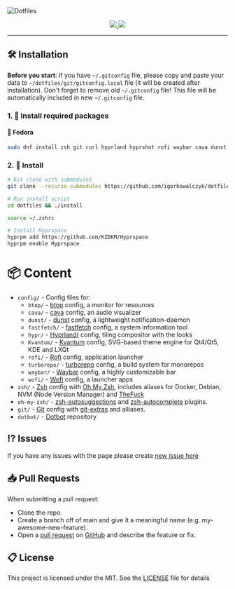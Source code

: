 ![Dotfiles](https://github.com/IgorKowalczyk/dotfiles/assets/49127376/9747b962-2c1b-4eb9-a0ea-3ddb5b1d3923)

<div align="center">
  <a aria-label="GitHub License" href="https://github.com/igorkowalczyk/dotfiles/blob/main/license.md">
    <img src="https://img.shields.io/github/license/igorkowalczyk/dotfiles?color=%2334D058&logo=github&style=flat-square&label=License">
  </a>
  <a aria-label="Version" href="https://github.com/igorkowalczyk/dotfiles/releases">
    <img src="https://img.shields.io/github/v/release/igorkowalczyk/dotfiles?color=%2334D058&logo=github&style=flat-square&label=Version">
  </a>
</div>

---

## 🛠️ Installation

**Before you start**: If you have `~/.gitconfig` file, please copy and paste your data to `~/dotfiles/git/gitconfig.local` file (it will be created after installation). Don't forget to remove old `~/.gitconfig` file! This file will be automatically included in new `~/.gitconfig` file.

### 1. 🐧 Install required packages

#### 🎩 Fedora

```bash
sudo dnf install zsh git curl hyprland hyprshot rofi waybar cava dunst fastfetch kvantum-qt5 wofi pamixer btop swappy plasma-discover pavucontrol blueman-manager konsole nmtui filelight
```

### 2. 🚀 Install

```bash
# Git clone with submodules
git clone --recurse-submodules https://github.com/igorkowalczyk/dotfiles

# Run install script
cd dotfiles && ./install

source ~/.zshrc

# Install Hyprspace
hyprpm add https://github.com/KZDKM/Hyprspace
hyprpm enable Hyprspace

```

# 📦 Content

- `config/` - Config files for:
  - `btop/` - [btop](https://github.com/aristocratos/btop) config, a monitor for resources
  - `cava/` - [cava](https://github.com/karlstav/cava) config, an audio visualizer
  - `dunst/` - [dunst](https://dunst-project.org/) config, a lightweight notification-daemon
  - `fastfetch/` - [fastfetch](https://github.com/fastfetch-cli/fastfetch) config, a system information tool
  - `hypr/` - [Hyprland(](https://hyprland.org/) config, tiling compositor with the looks
  - `Kvantum/` - [Kvantum](https://github.com/tsujan/Kvantum/tree/master) config, SVG-based theme engine for Qt4/Qt5, KDE and LXQt
  - `rofi/` - [Rofi](https://github.com/davatorium/rofi) config, application launcher
  - `turborepo/` - [turborepo](https://turbo.build/) config, a build system for monorepos
  - `waybar/` - [Waybar](https://github.com/Alexays/Waybar) config, a highly customizable bar
  - `wofi/` - [Wofi](https://hg.sr.ht/~scoopta/wofi) config, a launcher apps
- `zsh/` - [Zsh](https://www.zsh.org/) config with [Oh My Zsh](https://ohmyz.sh/), includes aliases for Docker, Debian, NVM (Node Version Manager) and [TheFuck](https://github.com/nvbn/thefuck)
- `oh-my-zsh/` - [zsh-autosuggestions](https://github.com/zsh-users/zsh-autosuggestions) and [zsh-autocomplete](https://github.com/marlonrichert/zsh-autocomplete) plugins.
- `git/` - [Git](https://git-scm.com/) config with [git-extras](https://github.com/ohmyzsh/ohmyzsh/blob/master/plugins/git-extras/git-extras.plugin.zsh) and alliases.
- `dotbot/` - [Dotbot](https://github.com/anishathalye/dotbot) repository

## ⁉️ Issues

If you have any issues with the page please create [new issue here](https://github.com/igorkowalczyk/dotfiles/issues)

## 📥 Pull Requests

When submitting a pull request:

- Clone the repo.
- Create a branch off of main and give it a meaningful name (e.g. my-awesome-new-feature).
- Open a [pull request](https://github.com/igorkowalczyk/dotfiles/pulls) on [GitHub](https://github.com) and describe the feature or fix.

## 📋 License

This project is licensed under the MIT. See the [LICENSE](https://github.com/igorkowalczyk/dotfiles/blob/main/license.md) file for details

